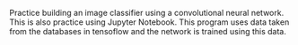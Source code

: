 Practice building an image classifier using a convolutional neural network. This is also practice using Jupyter Notebook. This program uses data taken from the databases in tensoflow and the network is trained using this data.
